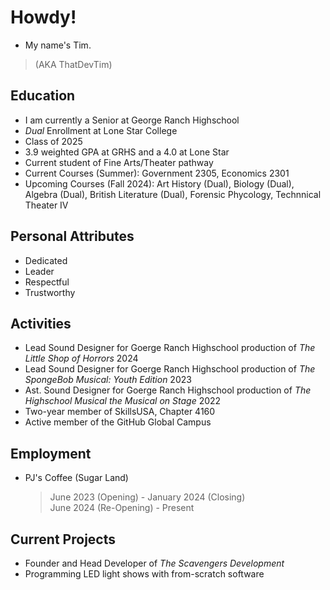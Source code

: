 # Howdy!
- My name's Tim.
> (AKA ThatDevTim)

## Education
- I am currently a Senior at George Ranch Highschool
- *Dual* Enrollment at Lone Star College
- Class of 2025
- 3.9 weighted GPA at GRHS and a 4.0 at Lone Star
- Current student of Fine Arts/Theater pathway
- Current Courses (Summer): Government 2305, Economics 2301
- Upcoming Courses (Fall 2024): Art History (Dual), Biology (Dual), Algebra (Dual), British Literature (Dual), Forensic Phycology, Technnical Theater IV

## Personal Attributes
- Dedicated
- Leader
- Respectful
- Trustworthy

## Activities
- Lead Sound Designer for Goerge Ranch Highschool production of *The Little Shop of Horrors* 2024
- Lead Sound Designer for Goerge Ranch Highschool production of *The SpongeBob Musical: Youth Edition* 2023
- Ast. Sound Designer for Goerge Ranch Highschool production of *The Highschool Musical the Musical on Stage* 2022
- Two-year member of SkillsUSA, Chapter 4160 
- Active member of the GitHub Global Campus

## Employment
- PJ's Coffee (Sugar Land)
  > June 2023 (Opening) - January 2024 (Closing)  
  June 2024 (Re-Opening) - Present

## Current Projects
- Founder and Head Developer of *The Scavengers Development*
- Programming LED light shows with from-scratch software
